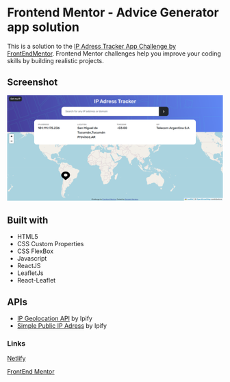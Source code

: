 # Frontend Mentor - Advice Generator app solution

This is a solution to the [IP Adress Tracker App Challenge by FrontEndMentor](https://www.frontendmentor.io/challenges/ip-address-tracker-I8-0yYAH0). Frontend Mentor challenges help you improve your coding skills by building realistic projects.

## Screenshot

![screenshot](./src/design/Captura.PNG)

## Built with

- HTML5
- CSS Custom Properties
- CSS FlexBox
- Javascript
- ReactJS
- LeafletJs
- React-Leaflet

## APIs

- [IP Geolocation API](https://geo.ipify.org/) by Ipify
- [Simple Public IP Adress](https://www.ipify.org/) by Ipify

### Links

[Netlify](https://iptracker-gm.netlify.app/)

[FrontEnd Mentor](https://www.frontendmentor.io/solutions/ip-adress-tracking-using-reactjs-ip-geolocation-api-and-leaflet-maps-m82r5RaHHn)
